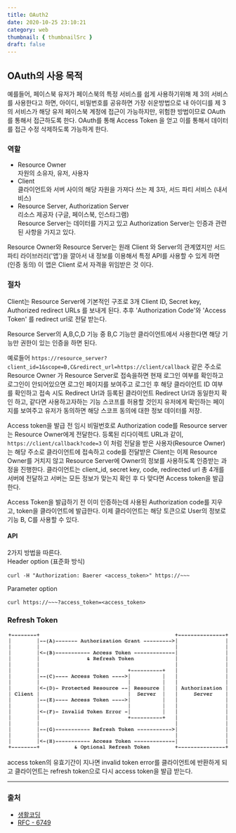 ```yaml
---
title: OAuth2
date: 2020-10-25 23:10:21
category: web
thumbnail: { thumbnailSrc }
draft: false
---
```


## OAuth의 사용 목적
예를들어, 페이스북 유저가 페이스북의 특정 서비스를 쉽게 사용하기위해 제 3의 서비스를 사용한다고 하면,
아이디, 비밀번호를 공유하면 가장 쉬운방법으로 내 아이디를 제 3의 서비스가 해당 유저 페이스북 계정에 접근이 가능하지만, 위험한 방법이므로 OAuth를 통해서 접근하도록 한다. OAuth를 통해 Access Token 을 얻고 이를 통해서 데이터를 접근 수정 삭제하도록 가능하게 한다.

### 역할

- Resource Owner<br/>
  자원의 소유자, 유저, 사용자
- Client<br/>
  클라이언트와 서버 사이의 해당 자원을 가져다 쓰는 제 3자, 서드 파티 서비스 (내서비스)
- Resource Server, Authorization Server<br/>
  리소스 제공자 (구글, 페이스북, 인스타그램)<br/>
  Resource Server는 데이터를 가지고 있고 Authorization Server는 인증과 관련된 사항을 가지고 있다.
  
Resource Owner와 Resource Server는 원래 Client 와 Server의 관계였지만 서드 파티 라이브러리('앱')을 깔아서 내 정보를 이용해서 특정 API를 사용할 수 있게 하면 (인증 동의) 이 앱은 Client 로서 자격을 위임받은 것 이다.

### 절차

Client는 Resource Server에 기본적인 구조로 3개 Client ID, Secret key, Authorized redirect URLs 를 보내게 된다. 추후 'Authorization Code'와 'Access Token' 를 redirect url로 전달 받는다.<br/>

Resource Server의 A,B,C,D 기능 중 B,C 기능만 클라이언트에서 사용한다면 해당 기능만 권한이 있는 인증을 하면 된다.<br/>

예로들어 `https://resource_server?client_id=1&scope=B,C&redirect_url=https://client/callback` 같은 주소로 Resource Owner 가 Resource Server로 접속을하면 현재 로그인 여부를 확인하고 로그인이 안되어있으면 로그인 페이지를 보여주고 로그인 후 해당 클라이언트 ID 여부를 확인하고 접속 시도 Redirect Url과 등록된 클라이언트 Redirect Url과 동일한지 확인 하고, 같다면 사용하고자하는 기능 스코프를 허용할 것인지 유저에게 확인하는 페이지를 보여주고 유저가 동의하면 해당 스코프 동의에 대한 정보 데이터를 저장.<br/>

Access token을 발급 전 임시 비밀번호로 Authorization code를 Resource server는 Resource Owner에게 전달한다. 등록된 리다이렉트 URL과 같이, `https://client/callback?code=3` 이 처럼 전달을 받은 사용자(Resource Owner)는 해당 주소로 클라이언트에 접속하고 code를 전달받은 Client는 이제 Resource Owner를 거치지 않고 Resource Server에 Owner의 정보를 사용하도록 인증받는 과정을 진행한다. 클라이언트는 client_id, secret key, code, redirected url 총 4개를 서버에 전달하고 서버는 모든 정보가 맞는지 확인 후 다 맞다면 Access token을 발급한다.<br/>

Access Token을 발급하기 전 이미 인증하는데 사용된 Authorization code를 지우고, token을 클라이언트에 발급한다. 이제 클라이언트는 해당 토큰으로 User의 정보로 기능 B, C를 사용할 수 있다.<br/>

#### API

2가지 방법을 따른다.<br/>
Header option (표준화 방식)
```
curl -H "Authorization: Baerer <access_token>" https://~~~
```
Parameter option
```
curl https://~~~?access_token=<access_token>
```

### Refresh Token

![](./images/refresh_token.png)

access token의 유효기간이 지나면 invalid token error를 클라이언트에 반환하게 되고 클라이언트는 refresh token으로 다시 access token을 발급 받는다.




----------

### 출처

- [생활코딩](https://opentutorials.org/course/3405/22004)
- [RFC - 6749](https://tools.ietf.org/html/rfc6749#section-1.5)
